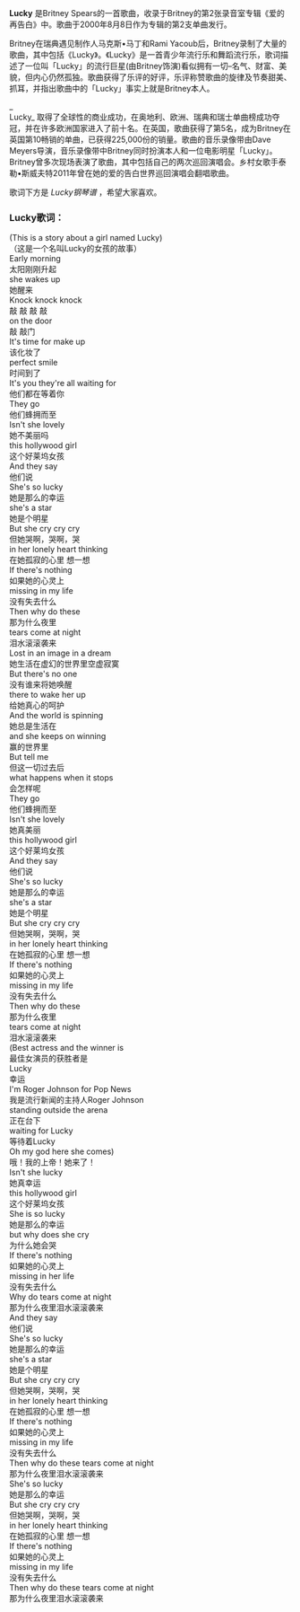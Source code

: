 

**Lucky** 是Britney
Spears的一首歌曲，收录于Britney的第2张录音室专辑《爱的再告白》中。歌曲于2000年8月8日作为专辑的第2支单曲发行。

  
Britney在瑞典遇见制作人马克斯•马丁和Rami
Yacoub后，Britney录制了大量的歌曲，其中包括《Lucky》。《Lucky》是一首青少年流行乐和舞蹈流行乐，歌词描述了一位叫「Lucky」的流行巨星(由Britney饰演)看似拥有一切–名气、财富、美貌，但内心仍然孤独。歌曲获得了乐评的好评，乐评称赞歌曲的旋律及节奏甜美、抓耳，并指出歌曲中的「Lucky」事实上就是Britney本人。

_  
Lucky_
取得了全球性的商业成功，在奥地利、欧洲、瑞典和瑞士单曲榜成功夺冠，并在许多欧洲国家进入了前十名。在英国，歌曲获得了第5名，成为Britney在英国第10畅销的单曲，已获得225,000份的销量。歌曲的音乐录像带由Dave
Meyers导演，音乐录像带中Britney同时扮演本人和一位电影明星「Lucky」。Britney曾多次现场表演了歌曲，其中包括自己的两次巡回演唱会。乡村女歌手泰勒•斯威夫特2011年曾在她的爱的告白世界巡回演唱会翻唱歌曲。

  
歌词下方是 _Lucky钢琴谱_ ，希望大家喜欢。

### Lucky歌词：

(This is a story about a girl named Lucky)  
（这是一个名叫Lucky的女孩的故事）  
Early morning  
太阳刚刚升起  
she wakes up  
她醒来  
Knock knock knock  
敲 敲 敲 敲  
on the door  
敲 敲门  
It's time for make up  
该化妆了  
perfect smile  
时间到了  
It's you they're all waiting for  
他们都在等着你  
They go  
他们蜂拥而至  
Isn't she lovely  
她不美丽吗  
this hollywood girl  
这个好莱坞女孩  
And they say  
他们说  
She's so lucky  
她是那么的幸运  
she's a star  
她是个明星  
But she cry cry cry  
但她哭啊，哭啊，哭  
in her lonely heart thinking  
在她孤寂的心里 想一想  
If there's nothing  
如果她的心灵上  
missing in my life  
没有失去什么  
Then why do these  
那为什么夜里  
tears come at night  
泪水滚滚袭来  
Lost in an image in a dream  
她生活在虚幻的世界里空虚寂寞  
But there's no one  
没有谁来将她唤醒  
there to wake her up  
给她真心的呵护  
And the world is spinning  
她总是生活在  
and she keeps on winning  
赢的世界里  
But tell me  
但这一切过去后  
what happens when it stops  
会怎样呢  
They go  
他们蜂拥而至  
Isn't she lovely  
她真美丽  
this hollywood girl  
这个好莱坞女孩  
And they say  
他们说  
She's so lucky  
她是那么的幸运  
she's a star  
她是个明星  
But she cry cry cry  
但她哭啊，哭啊，哭  
in her lonely heart thinking  
在她孤寂的心里 想一想  
If there's nothing  
如果她的心灵上  
missing in my life  
没有失去什么  
Then why do these  
那为什么夜里  
tears come at night  
泪水滚滚袭来  
(Best actress and the winner is  
最佳女演员的获胜者是  
Lucky  
幸运  
I'm Roger Johnson for Pop News  
我是流行新闻的主持人Roger Johnson  
standing outside the arena  
正在台下  
waiting for Lucky  
等待着Lucky  
Oh my god here she comes)  
哦！我的上帝！她来了！  
Isn't she lucky  
她真幸运  
this hollywood girl  
这个好莱坞女孩  
She is so lucky  
她是那么的幸运  
but why does she cry  
为什么她会哭  
If there's nothing  
如果她的心灵上  
missing in her life  
没有失去什么  
Why do tears come at night  
那为什么夜里泪水滚滚袭来  
And they say  
他们说  
She's so lucky  
她是那么的幸运  
she's a star  
她是个明星  
But she cry cry cry  
但她哭啊，哭啊，哭  
in her lonely heart thinking  
在她孤寂的心里 想一想  
If there's nothing  
如果她的心灵上  
missing in my life  
没有失去什么  
Then why do these tears come at night  
那为什么夜里泪水滚滚袭来  
She's so lucky  
她是那么的幸运  
But she cry cry cry  
但她哭啊，哭啊，哭  
in her lonely heart thinking  
在她孤寂的心里 想一想  
If there's nothing  
如果她的心灵上  
missing in my life  
没有失去什么  
Then why do these tears come at night  
那为什么夜里泪水滚滚袭来

